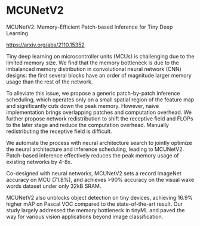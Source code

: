 # MCUNetV2
MCUNetV2: Memory-Efficient Patch-based Inference for Tiny Deep Learning

https://arxiv.org/abs/2110.15352

Tiny deep learning on microcontroller units (MCUs) is challenging due to the limited memory size. We find that the memory bottleneck is due to the imbalanced memory distribution in convolutional neural network (CNN) designs: the first several blocks have an order of magnitude larger memory usage than the rest of the network. 

To alleviate this issue, we propose a generic patch-by-patch inference scheduling, which operates only on a small spatial region of the feature map and significantly cuts down the peak memory. However, naive implementation brings overlapping patches and computation overhead. We further propose network redistribution to shift the receptive field and FLOPs to the later stage and reduce the computation overhead. Manually redistributing the receptive field is difficult. 

We automate the process with neural architecture search to jointly optimize the neural architecture and inference scheduling, leading to MCUNetV2. Patch-based inference effectively reduces the peak memory usage of existing networks by 4-8x. 

Co-designed with neural networks, MCUNetV2 sets a record ImageNet accuracy on MCU (71.8%), and achieves >90% accuracy on the visual wake words dataset under only 32kB SRAM. 

MCUNetV2 also unblocks object detection on tiny devices, achieving 16.9% higher mAP on Pascal VOC compared to the state-of-the-art result. Our study largely addressed the memory bottleneck in tinyML and paved the way for various vision applications beyond image classification.
